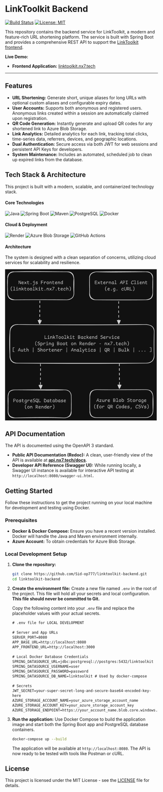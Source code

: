 # LinkToolkit Backend

[![Build Status](https://img.shields.io/github/actions/workflow/status/Sid-op777/linktoolkit-backend/build-and-test.yml?branch=main&style=for-the-badge)](https://github.com/Sid-op777/linktoolkit-backend/actions)
[![License: MIT](https://img.shields.io/badge/License-MIT-blue.svg?style=for-the-badge)](https://opensource.org/licenses/MIT)

This repository contains the backend service for LinkToolkit, a modern and feature-rich URL shortening platform. The service is built with Spring Boot and provides a comprehensive REST API to support the [LinkToolkit frontend](https://linktoolkit.nx7.tech).

**Live Demo:**
*   **Frontend Application:** [linktoolkit.nx7.tech](https://linktoolkit.nx7.tech)

---

## Features

*   **URL Shortening:** Generate short, unique aliases for long URLs with optional custom aliases and configurable expiry dates.
*   **User Accounts:** Supports both anonymous and registered users. Anonymous links created within a session are automatically claimed upon registration.
*   **QR Code Generation:** Instantly generate and upload QR codes for any shortened link to Azure Blob Storage.
*   **Link Analytics:** Detailed analytics for each link, tracking total clicks, time-series data, referrers, devices, and geographic locations.
*   **Dual Authentication:** Secure access via both JWT for web sessions and persistent API Keys for developers.
*   **System Maintenance:** Includes an automated, scheduled job to clean up expired links from the database.

## Tech Stack & Architecture

This project is built with a modern, scalable, and containerized technology stack.

#### Core Technologies

![Java](https://img.shields.io/badge/Java-21-ED8B00?style=for-the-badge&logo=openjdk&logoColor=white)
![Spring Boot](https://img.shields.io/badge/Spring_Boot-3.3-6DB33F?style=for-the-badge&logo=spring&logoColor=white)
![Maven](https://img.shields.io/badge/Maven-3.8+-C71A36?style=for-the-badge&logo=apache-maven&logoColor=white)
![PostgreSQL](https://img.shields.io/badge/PostgreSQL-15-4169E1?style=for-the-badge&logo=postgresql&logoColor=white)
![Docker](https://img.shields.io/badge/Docker-Compose-2496ED?style=for-the-badge&logo=docker&logoColor=white)

#### Cloud & Deployment

![Render](https://img.shields.io/badge/Render-46E3B7?style=for-the-badge&logo=render&logoColor=white)
![Azure Blob Storage](https://img.shields.io/badge/Azure_Blob_Storage-0078D4?style=for-the-badge&logo=microsoftazure&logoColor=white)
![GitHub Actions](https://img.shields.io/badge/GitHub_Actions-2088FF?style=for-the-badge&logo=githubactions&logoColor=white)

#### Architecture

The system is designed with a clean separation of concerns, utilizing cloud services for scalability and resilience.

<img src="./flow.png" alt="Screenshot" width="500"/>


## API Documentation

The API is documented using the OpenAPI 3 standard.

*   **Public API Documentation (Redoc):** A clean, user-friendly view of the API is available at [**api.nx7.tech/docs**](https://api.nx7.tech/docs).
*   **Developer API Reference (Swagger UI):** While running locally, a Swagger UI instance is available for interactive API testing at `http://localhost:8080/swagger-ui.html`.

## Getting Started

Follow these instructions to get the project running on your local machine for development and testing using Docker.

### Prerequisites

*   **Docker & Docker Compose:** Ensure you have a recent version installed. Docker will handle the Java and Maven environment internally.
*   **Azure Account:** To obtain credentials for Azure Blob Storage.

### Local Development Setup

1.  **Clone the repository:**
    ```sh
    git clone https://github.com/Sid-op777/linktoolkit-backend.git
    cd linktoolkit-backend
    ```
2.  **Create the environment file:**
    Create a new file named `.env` in the root of the project. This file will hold all your secrets and local configuration. **This file should never be committed to Git.**

    Copy the following content into your `.env` file and replace the placeholder values with your actual secrets.
    ```dotenv
    # .env file for LOCAL DEVELOPMENT

    # Server and App URLs
    SERVER_PORT=8080
    APP_BASE_URL=http://localhost:8080
    APP_FRONTEND_URL=http://localhost:3000

    # Local Docker Database Credentials
    SPRING_DATASOURCE_URL=jdbc:postgresql://postgres:5432/linktoolkit
    SPRING_DATASOURCE_USERNAME=user
    SPRING_DATASOURCE_PASSWORD=password
    SPRING_DATASOURCE_DB_NAME=linktoolkit # Used by docker-compose

    # Secrets
    JWT_SECRET=your-super-secret-long-and-secure-base64-encoded-key-here
    AZURE_STORAGE_ACCOUNT_NAME=your_azure_storage_account_name
    AZURE_STORAGE_ACCOUNT_KEY=your_azure_storage_account_key
    AZURE_STORAGE_ENDPOINT=https://your_account_name.blob.core.windows.net/
    ```
3.  **Run the application:**
    Use Docker Compose to build the application image and start both the Spring Boot app and PostgreSQL database containers.
    ```sh
    docker-compose up --build
    ```
    The application will be available at `http://localhost:8080`. The API is now ready to be tested with tools like Postman or cURL.

## License

This project is licensed under the MIT License - see the [LICENSE](LICENSE) file for details.